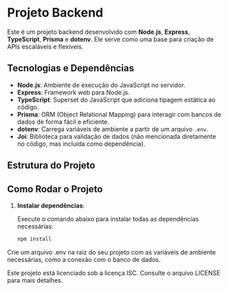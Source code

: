 # Projeto Backend

Este é um projeto backend desenvolvido com **Node.js**, **Express**, **TypeScript**, **Prisma** e **dotenv**. Ele serve como uma base para criação de APIs escaláveis e flexíveis.

## Tecnologias e Dependências

- **Node.js**: Ambiente de execução do JavaScript no servidor.
- **Express**: Framework web para Node.js.
- **TypeScript**: Superset do JavaScript que adiciona tipagem estática ao código.
- **Prisma**: ORM (Object Relational Mapping) para interagir com bancos de dados de forma fácil e eficiente.
- **dotenv**: Carrega variáveis de ambiente a partir de um arquivo `.env`.
- **Joi**: Biblioteca para validação de dados (não mencionada diretamente no código, mas incluída como dependência).

## Estrutura do Projeto


## Como Rodar o Projeto

1. **Instalar dependências**:

   Execute o comando abaixo para instalar todas as dependências necessárias:

   ```bash
   npm install
Crie um arquivo .env na raiz do seu projeto com as variáveis de ambiente necessárias, como a conexão com o banco de dados.

Este projeto está licenciado sob a licença ISC. Consulte o arquivo LICENSE para mais detalhes.
